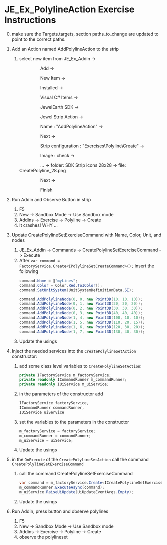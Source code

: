 # JE_Ex_PolylineAction Exercise Instructions

0. make sure the Targets.targets, section paths_to_change are updated to point to the correct paths.

1. Add an Action named AddPolylineAction to the strip
	1. select new item from JE_Ex_Addin -> 
	
		&nbsp;&nbsp;&nbsp;&nbsp;&nbsp;&nbsp;&nbsp;&nbsp;&nbsp;&nbsp;&nbsp;&nbsp;&nbsp;&nbsp;&nbsp;&nbsp; Add -> 

		&nbsp;&nbsp;&nbsp;&nbsp;&nbsp;&nbsp;&nbsp;&nbsp;&nbsp;&nbsp;&nbsp;&nbsp;&nbsp;&nbsp;&nbsp;&nbsp; New Item -> 

		&nbsp;&nbsp;&nbsp;&nbsp;&nbsp;&nbsp;&nbsp;&nbsp;&nbsp;&nbsp;&nbsp;&nbsp;&nbsp;&nbsp;&nbsp;&nbsp; Installed -> 

		&nbsp;&nbsp;&nbsp;&nbsp;&nbsp;&nbsp;&nbsp;&nbsp;&nbsp;&nbsp;&nbsp;&nbsp;&nbsp;&nbsp;&nbsp;&nbsp; Visual C# Items -> 

		&nbsp;&nbsp;&nbsp;&nbsp;&nbsp;&nbsp;&nbsp;&nbsp;&nbsp;&nbsp;&nbsp;&nbsp;&nbsp;&nbsp;&nbsp;&nbsp; JewelEarth SDK -> 

		&nbsp;&nbsp;&nbsp;&nbsp;&nbsp;&nbsp;&nbsp;&nbsp;&nbsp;&nbsp;&nbsp;&nbsp;&nbsp;&nbsp;&nbsp;&nbsp; Jewel Strip Action ->

		&nbsp;&nbsp;&nbsp;&nbsp;&nbsp;&nbsp;&nbsp;&nbsp;&nbsp;&nbsp;&nbsp;&nbsp;&nbsp;&nbsp;&nbsp;&nbsp; Name : "AddPolylineAction" -> 

		&nbsp;&nbsp;&nbsp;&nbsp;&nbsp;&nbsp;&nbsp;&nbsp;&nbsp;&nbsp;&nbsp;&nbsp;&nbsp;&nbsp;&nbsp;&nbsp; Next -> 

		&nbsp;&nbsp;&nbsp;&nbsp;&nbsp;&nbsp;&nbsp;&nbsp;&nbsp;&nbsp;&nbsp;&nbsp;&nbsp;&nbsp;&nbsp;&nbsp; Strip configuration : "Exercises\Polyline\Create" ->

		&nbsp;&nbsp;&nbsp;&nbsp;&nbsp;&nbsp;&nbsp;&nbsp;&nbsp;&nbsp;&nbsp;&nbsp;&nbsp;&nbsp;&nbsp;&nbsp; Image : check -> 

		&nbsp;&nbsp;&nbsp;&nbsp;&nbsp;&nbsp;&nbsp;&nbsp;&nbsp;&nbsp;&nbsp;&nbsp;&nbsp;&nbsp;&nbsp;&nbsp; ... -> folder: SDK Strip icons 28x28 -> file: CreatePolyline_28.png

		&nbsp;&nbsp;&nbsp;&nbsp;&nbsp;&nbsp;&nbsp;&nbsp;&nbsp;&nbsp;&nbsp;&nbsp;&nbsp;&nbsp;&nbsp;&nbsp; Next -> 

		&nbsp;&nbsp;&nbsp;&nbsp;&nbsp;&nbsp;&nbsp;&nbsp;&nbsp;&nbsp;&nbsp;&nbsp;&nbsp;&nbsp;&nbsp;&nbsp; Finish
1. Run Addin and Observe Button in strip
	1. F5
	1. New -> Sandbox Mode -> Use Sandbox mode
	1. Addins -> Exercise -> Polyline -> Create 
	1. It crashes! WHY ...
1. Update CreatePolylineSetExerciseCommand with Name, Color, Unit, and nodes
	1. JE_Ex_Addin -> Commands -> CreatePolylineSetExerciseCommand -> Execute
	1. After `var command = FactoryService.Create<IPolylineSetCreateCommand>();` insert the following
		```c#
		command.Name = @"myLines";
		command.Color = Color.Red.ToIColor();
		command.SetUnitSystem(UnitSystemDefinitionData.SI);

		command.AddPolylineNode(0, 0, new Point3D(10, 10, 10));
		command.AddPolylineNode(0, 1, new Point3D(20, 20, 20));
		command.AddPolylineNode(0, 2, new Point3D(30, 30, 30));
		command.AddPolylineNode(0, 3, new Point3D(40, 40, 40));
		command.AddPolylineNode(1, 4, new Point3D(100, 10, 10));
		command.AddPolylineNode(1, 5, new Point3D(110, 20, 15));
		command.AddPolylineNode(1, 6, new Point3D(120, 30, 20));
		command.AddPolylineNode(1, 7, new Point3D(130, 40, 30));
		```
	1. Update the usings
1. Inject the needed services into the `CreatePolylineSetAction` constructor:
	1. add some class level variables to `CreatePolylineSetAction`:
		```c#
		private IFactoryService m_factoryService;
		private readonly ICommandRunner m_commandRunner;
		private readonly IUiService m_uiService;
		```
	1. in the parameters of the constructor add
		```c#
		IFactoryService factoryService,
		ICommandRunner commandRunner,
		IUiService uiService
		```
	1. set the variables to the parameters in the constructor
		```c#
		m_factoryService = factoryService;
		m_commandRunner = commandRunner;
		m_uiService = uiService;
		```
	1. Update the usings
1. in the `OnExecute` of the `CreatePolylineSetAction` call the command `CreatePolylineSetExerciseCommand` 
	1. call the command CreatePolylineSetExerciseCommand
		```c#
		var command = m_factoryService.Create<ICreatePolylineSetExerciseCommand>();
		m_commandRunner.ExecuteAsync(command);
		m_uiService.RaiseUiUpdate(UiUpdateEventArgs.Empty);	
		```
	1. Update the usings
1. Run Addin, press button and observe polylines
	1. F5
	1. New -> Sandbox Mode -> Use Sandbox mode
	1. Addins -> Exercise -> Polyline -> Create 
	1. observe the polylineset
